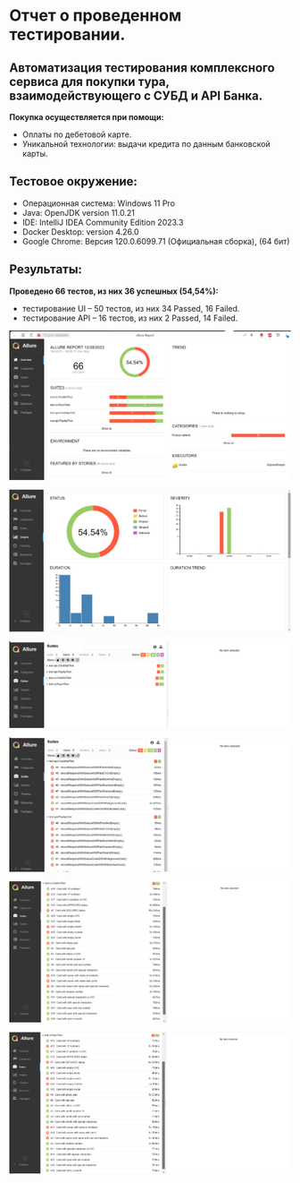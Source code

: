 # Отчет о проведенном тестировании.
## Автоматизация тестирования комплексного сервиса для покупки тура, взаимодействующего с СУБД и API Банка.

**Покупка осуществляется при помощи:**
- Оплаты по дебетовой карте.
- Уникальной технологии: выдачи кредита по данным банковской карты.

## Тестовое окружение:
 - Операционная система: Windows 11 Pro
 - Java: OpenJDK version 11.0.21
 - IDE: IntelliJ IDEA Community Edition 2023.3
 - Docker Desktop: version 4.26.0
 - Google Chrome: Версия 120.0.6099.71 (Официальная сборка), (64 бит)

## Результаты:
**Проведено 66 тестов, из них 36 успешных (54,54%):**
- тестирование UI – 50 тестов, из них 34 Passed, 16 Failed.
- тестирование API – 16 тестов, из них 2 Passed, 14 Failed.

![Снимок экрана 2023-12-28](https://github.com/danlisov/DiplomaProject/blob/main/report%20img/1.png)

![Снимок экрана 2023-12-28](https://github.com/danlisov/DiplomaProject/blob/main/report%20img/2.png)

![Снимок экрана 2023-12-28](https://github.com/danlisov/DiplomaProject/blob/main/report%20img/3.png)

![Снимок экрана 2023-12-28](https://github.com/danlisov/DiplomaProject/blob/main/report%20img/4.png)

![Снимок экрана 2023-12-28](https://github.com/danlisov/DiplomaProject/blob/main/report%20img/5.png)

![Снимок экрана 2023-12-28](https://github.com/danlisov/DiplomaProject/blob/main/report%20img/6.png)
